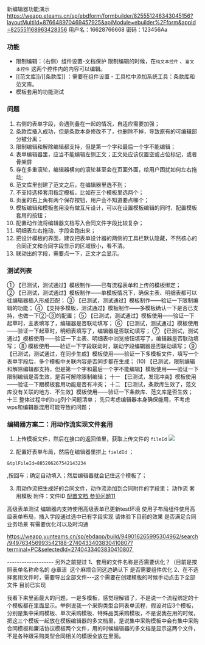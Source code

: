 新编辑器功能演示
https://weapp.eteams.cn/sp/ebdform/formbuilder/825551246343045156?layoutMultiId=876648970469457925&apiModule=ebuilder%2Fform&appId=825551168963428356
用户名：16628766668
密码：123456Aa



### 功能
- 限制编辑：（右侧）组件设置-文档保护
限制编辑的时候，在`纯文本控件` 、`富文本控件` 这两个控件内的内容可以编辑。
- [[范文库]]/[[条款库]] ：需要在组件设置 - 工具栏中添加系统工具：条款库和范文库。
- 模板套用的功能测试

### 问题
1. 右侧的表单字段，会遇到叠在一起的情况，自适应需要加强；
2. 条款库插入成功，但是条款本身修改不了，也删除不掉，导致原有的可编辑部分被分离；
3. 限制编辑和解除编辑都支持，但是第一个字和最后一个字不能编辑；
4. 表单编辑器里，应当不能编辑左侧正文；正文处应该仅置空或占位标记，或者骨架屏
5. 存在多重滚轮，编辑器横向的滚轮甚至会在页面外面，给用户困扰如何左右拖动;
6. 范文库里创建了范文之后，在编辑器里选不到；
7. 不支持选择套用指定模板，比如在三个模板里选两个；
8. 页面的右上角有两个保存按钮，用户会不知道要点哪个；
9. 模板编辑和模板套用没有做互斥设计，可以在设置模板编辑的同时，配置模板套用的按钮；
10. 配置动作流将编辑器文档写入合同文件字段比较复杂；
11. 明细表左右拖动、字段会跑出来；
12. 把设计模板的界面，建议把表单设计器的两侧的工具栏默认隐藏，不然核心的合同正文和合同字段显示的区域很小，看不清。
13. 联动出的字段，需要点一下，正文才会显示。

### 测试列表
① 【已测试，测试通过】模板制作——已有流程表单和上传的模板绑定；                                        
② 【已测试，测试通过】模板制作——单模板情况下，确保主表、明细表都可以往编辑器插入形成匹配； 
③ 【已测试，测试通过】模板制作——验证一下限制编辑的功能；
④ 【支持多模板，测试通过】模板制作——多模板确认一下是否已支持，也做一下②-③的配置；
⑤ 【已测试，测试通过】模板使用——验证一下起草时，主表填写了，编辑器是否联动填写；
⑥ 【已测试，测试通过】模板使用——验证一下起草时，明细表填写了，编辑器是否联动填写；
⑦ 【已测试，测试通过】模板使用——验证一下主表、明细表中浏览按钮填写了，编辑器是否联动填写；
⑧ 模板使用——验证一下字段联动时，联动字段编辑器是否联动填写；
⑨ 【已测试，测试通过，在同步生成】模板使用——验证一下多模板文件，填写一个表单字段后，多个模板中关联内容是否同步都在生成；
(10) 【已测试，限制编辑和解除编辑都支持，但是第一个字和最后一个字不能编辑】模板使用——验证一下限制编辑是否生效，是否可解除限制编辑；
十一 【已测试，发现冲突】模板使用——验证一下跟模板套用功能是否有冲突；
十二 【已测试，条款库生效了，范文库没有关联的地方、不生效】模板使用——验证一下条款库、范文库是否生效；
十三 整体过程中的bug列个问题清单；
先只考虑编辑器本身确保能用，不考虑wps和编辑器混用可能导致的问题；


### 编辑器方案二：用动作流实现文件套用
1. 上传模板文件，然后在接口的返回值里，获取上传文件的 `fileId` 
![](https://raw.githubusercontent.com/olivla/PicGo/main/img/20240105165410.png)

2. 配置好表单布局，然后在编辑器里拼上 `fieldId` ；
```
&tplFileId=885206267542143234
```
,按回车；确定自动填入；然后编辑器就会记住这个模板了；

3. 用动作流把生成好的合同文件，动作流添加到合同附件的字段里；
动作流 套用模板 附件：文件ID
[配置文档 参见问题11](https://www.e-cology.com.cn/sp/doc/docDetail/1999088026282271580?type=IM_View&_isEm=1&_emUid=747381046061449254&_emCid=874152414695915520)



高级表单测试
编辑器内支持使用高级表单已更新test环境 使用子布局组件使用高级表单布局，插入字段通过选中已有字段实现 请体验下目前的效果 是否满足合同业务场景 有需要优化可以及时沟通

https://weapp.yunteams.cn/sp/ebdapp/build/949016265995304962/search/949763456993542188-2740433403830410807?terminal=PC&selectedId=2740433403830410807 

------------------- 另外之前提过 1、套用的文件名称是否需要优化？（目前是按照表单名称命名的 @章洁  这个麻烦合同这边确认下 是否需要组件优化 2、在不选择套用文件时，需要导出全部文件---这个需要在创建模版的时候手动点击下全部文件 目前已实现


我看下来里面最大的问题，一是多模板，感觉理解错了，不是说一个流程绑定的十个模板都在里面显示。举例说我一个采购类型合同表单流程，假设对应3个模板，分别是集中采购模板、单次采购模板、特殊品类采购模板，不是说我在用的时候，把这三个模板一起放在模板编辑器的多文档里，是说集中采购模板中会有集中采购合同模板和廉洁协议模板两个文件，用的时候编辑器的多文档是显示这两个文件，不是各种跟采购类型合同相关的模板全放在里面。

